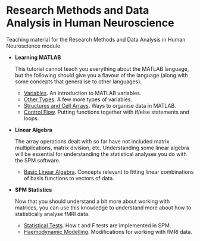 # Research Methods and Data Analysis in Human Neuroscience
Teaching material for the Research Methods and Data Analysis in Human Neuroscience module

* **Learning MATLAB**
  
    This tutorial cannot teach you everything about the MATLAB language, but the following should give you a flavour of the language (along with some concepts that generalise to other languages).
    * [Variables](variables.md). An introduction to MATLAB variables.
    * [Other Types](other_types.md). A few more types of variables.
    * [Structures and Cell Arrays](cells_and_structs.md). Ways to organise data in MATLAB.
    * [Control Flow](control_flow.md). Putting functions together with if/else statements and loops.
      
* **Linear Algebra**
  
    The array operations dealt with so far have not included matrix multiplications, matrix division, etc.
    Understanding some linear algebra will be essential for understanding the statistical analyses you do with the SPM software.
    * [Basic Linear Algebra](linear_algebra.md). Concepts relevant to fitting linear combinations of basis functions to vectors of data.

* **SPM Statistics**

    Now that you should understand a bit more about working with matrices, you can use this knowledge to understand more about how to statistically analyse fMRI data.
    * [Statistical Tests](linear_model.md). How t and F tests are implemented in SPM.
    * [Haemodynamic Modelling](haemodynamic_modelling.md). Modifications for working with fMRI data.

